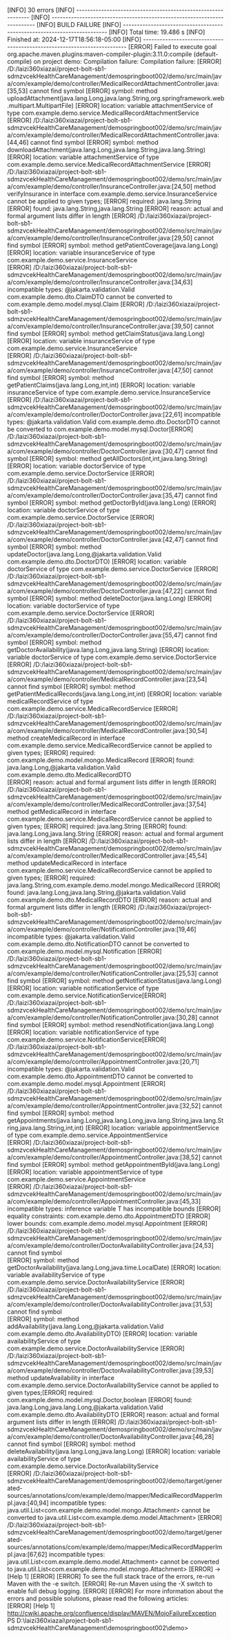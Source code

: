 [INFO] 30 errors
[INFO] -------------------------------------------------------------
[INFO] ------------------------------------------------------------------------
[INFO] BUILD FAILURE
[INFO] ------------------------------------------------------------------------
[INFO] Total time:  19.486 s
[INFO] Finished at: 2024-12-17T18:56:18-05:00
[INFO] ------------------------------------------------------------------------
[ERROR] Failed to execute goal org.apache.maven.plugins:maven-compiler-plugin:3.11.0:compile (default-compile) on project demo: Compilation failure: Compilation failure: 
[ERROR] /D:/laizi360xiazai/project-bolt-sb1-sdmzvcekHealthCareManagement/demospringboot002/demo/src/main/java/com/example/demo/controller/MedicalRecordAttachmentController.java:[35,53] cannot find symbol
[ERROR]   symbol:   method uploadAttachment(java.lang.Long,java.lang.String,org.springframework.web.multipart.MultipartFile)
[ERROR]   location: variable attachmentService of type com.example.demo.service.MedicalRecordAttachmentService
[ERROR] /D:/laizi360xiazai/project-bolt-sb1-sdmzvcekHealthCareManagement/demospringboot002/demo/src/main/java/com/example/demo/controller/MedicalRecordAttachmentController.java:[44,46] cannot find symbol
[ERROR]   symbol:   method downloadAttachment(java.lang.Long,java.lang.String,java.lang.String)      
[ERROR]   location: variable attachmentService of type com.example.demo.service.MedicalRecordAttachmentService
[ERROR] /D:/laizi360xiazai/project-bolt-sb1-sdmzvcekHealthCareManagement/demospringboot002/demo/src/main/java/com/example/demo/controller/InsuranceController.java:[24,50] method verifyInsurance in interface com.example.demo.service.InsuranceService cannot be applied to given types;
[ERROR]   required: java.lang.String
[ERROR]   found:    java.lang.String,java.lang.String
[ERROR]   reason: actual and formal argument lists differ in length
[ERROR] /D:/laizi360xiazai/project-bolt-sb1-sdmzvcekHealthCareManagement/demospringboot002/demo/src/main/java/com/example/demo/controller/InsuranceController.java:[29,50] cannot find symbol
[ERROR]   symbol:   method getPatientCoverage(java.lang.Long)
[ERROR]   location: variable insuranceService of type com.example.demo.service.InsuranceService      
[ERROR] /D:/laizi360xiazai/project-bolt-sb1-sdmzvcekHealthCareManagement/demospringboot002/demo/src/main/java/com/example/demo/controller/InsuranceController.java:[34,63] incompatible types: @jakarta.validation.Valid com.example.demo.dto.ClaimDTO cannot be converted to com.example.demo.model.mysql.Claim
[ERROR] /D:/laizi360xiazai/project-bolt-sb1-sdmzvcekHealthCareManagement/demospringboot002/demo/src/main/java/com/example/demo/controller/InsuranceController.java:[39,50] cannot find symbol
[ERROR]   symbol:   method getClaimStatus(java.lang.Long)
[ERROR]   location: variable insuranceService of type com.example.demo.service.InsuranceService      
[ERROR] /D:/laizi360xiazai/project-bolt-sb1-sdmzvcekHealthCareManagement/demospringboot002/demo/src/main/java/com/example/demo/controller/InsuranceController.java:[47,50] cannot find symbol
[ERROR]   symbol:   method getPatientClaims(java.lang.Long,int,int)
[ERROR]   location: variable insuranceService of type com.example.demo.service.InsuranceService      
[ERROR] /D:/laizi360xiazai/project-bolt-sb1-sdmzvcekHealthCareManagement/demospringboot002/demo/src/main/java/com/example/demo/controller/DoctorController.java:[22,61] incompatible types: @jakarta.validation.Valid com.example.demo.dto.DoctorDTO cannot be converted to com.example.demo.model.mysql.Doctor[ERROR] /D:/laizi360xiazai/project-bolt-sb1-sdmzvcekHealthCareManagement/demospringboot002/demo/src/main/java/com/example/demo/controller/DoctorController.java:[30,47] cannot find symbol
[ERROR]   symbol:   method getAllDoctors(int,int,java.lang.String)
[ERROR]   location: variable doctorService of type com.example.demo.service.DoctorService
[ERROR] /D:/laizi360xiazai/project-bolt-sb1-sdmzvcekHealthCareManagement/demospringboot002/demo/src/main/java/com/example/demo/controller/DoctorController.java:[35,47] cannot find symbol
[ERROR]   symbol:   method getDoctorById(java.lang.Long)
[ERROR]   location: variable doctorService of type com.example.demo.service.DoctorService
[ERROR] /D:/laizi360xiazai/project-bolt-sb1-sdmzvcekHealthCareManagement/demospringboot002/demo/src/main/java/com/example/demo/controller/DoctorController.java:[42,47] cannot find symbol
[ERROR]   symbol:   method updateDoctor(java.lang.Long,@jakarta.validation.Valid com.example.demo.dto.DoctorDTO)
[ERROR]   location: variable doctorService of type com.example.demo.service.DoctorService
[ERROR] /D:/laizi360xiazai/project-bolt-sb1-sdmzvcekHealthCareManagement/demospringboot002/demo/src/main/java/com/example/demo/controller/DoctorController.java:[47,22] cannot find symbol
[ERROR]   symbol:   method deleteDoctor(java.lang.Long)
[ERROR]   location: variable doctorService of type com.example.demo.service.DoctorService
[ERROR] /D:/laizi360xiazai/project-bolt-sb1-sdmzvcekHealthCareManagement/demospringboot002/demo/src/main/java/com/example/demo/controller/DoctorController.java:[55,47] cannot find symbol
[ERROR]   symbol:   method getDoctorAvailability(java.lang.Long,java.lang.String)
[ERROR]   location: variable doctorService of type com.example.demo.service.DoctorService
[ERROR] /D:/laizi360xiazai/project-bolt-sb1-sdmzvcekHealthCareManagement/demospringboot002/demo/src/main/java/com/example/demo/controller/MedicalRecordController.java:[23,54] cannot find symbol
[ERROR]   symbol:   method getPatientMedicalRecords(java.lang.Long,int,int)
[ERROR]   location: variable medicalRecordService of type com.example.demo.service.MedicalRecordService
[ERROR] /D:/laizi360xiazai/project-bolt-sb1-sdmzvcekHealthCareManagement/demospringboot002/demo/src/main/java/com/example/demo/controller/MedicalRecordController.java:[30,54] method createMedicalRecord 
in interface com.example.demo.service.MedicalRecordService cannot be applied to given types;
[ERROR]   required: com.example.demo.model.mongo.MedicalRecord
[ERROR]   found:    java.lang.Long,@jakarta.validation.Valid com.example.demo.dto.MedicalRecordDTO   
[ERROR]   reason: actual and formal argument lists differ in length
[ERROR] /D:/laizi360xiazai/project-bolt-sb1-sdmzvcekHealthCareManagement/demospringboot002/demo/src/main/java/com/example/demo/controller/MedicalRecordController.java:[37,54] method getMedicalRecord in 
interface com.example.demo.service.MedicalRecordService cannot be applied to given types;
[ERROR]   required: java.lang.String
[ERROR]   found:    java.lang.Long,java.lang.String
[ERROR]   reason: actual and formal argument lists differ in length
[ERROR] /D:/laizi360xiazai/project-bolt-sb1-sdmzvcekHealthCareManagement/demospringboot002/demo/src/main/java/com/example/demo/controller/MedicalRecordController.java:[45,54] method updateMedicalRecord 
in interface com.example.demo.service.MedicalRecordService cannot be applied to given types;
[ERROR]   required: java.lang.String,com.example.demo.model.mongo.MedicalRecord
[ERROR]   found:    java.lang.Long,java.lang.String,@jakarta.validation.Valid com.example.demo.dto.MedicalRecordDTO
[ERROR]   reason: actual and formal argument lists differ in length
[ERROR] /D:/laizi360xiazai/project-bolt-sb1-sdmzvcekHealthCareManagement/demospringboot002/demo/src/main/java/com/example/demo/controller/NotificationController.java:[19,46] incompatible types: @jakarta.validation.Valid com.example.demo.dto.NotificationDTO cannot be converted to com.example.demo.model.mysql.Notification
[ERROR] /D:/laizi360xiazai/project-bolt-sb1-sdmzvcekHealthCareManagement/demospringboot002/demo/src/main/java/com/example/demo/controller/NotificationController.java:[25,53] cannot find symbol
[ERROR]   symbol:   method getNotificationStatus(java.lang.Long)
[ERROR]   location: variable notificationService of type com.example.demo.service.NotificationService[ERROR] /D:/laizi360xiazai/project-bolt-sb1-sdmzvcekHealthCareManagement/demospringboot002/demo/src/main/java/com/example/demo/controller/NotificationController.java:[30,28] cannot find symbol
[ERROR]   symbol:   method resendNotification(java.lang.Long)
[ERROR]   location: variable notificationService of type com.example.demo.service.NotificationService[ERROR] /D:/laizi360xiazai/project-bolt-sb1-sdmzvcekHealthCareManagement/demospringboot002/demo/src/main/java/com/example/demo/controller/AppointmentController.java:[20,71] incompatible types: @jakarta.validation.Valid com.example.demo.dto.AppointmentDTO cannot be converted to com.example.demo.model.mysql.Appointment
[ERROR] /D:/laizi360xiazai/project-bolt-sb1-sdmzvcekHealthCareManagement/demospringboot002/demo/src/main/java/com/example/demo/controller/AppointmentController.java:[32,52] cannot find symbol
[ERROR]   symbol:   method getAppointments(java.lang.Long,java.lang.Long,java.lang.String,java.lang.String,java.lang.String,int,int)
[ERROR]   location: variable appointmentService of type com.example.demo.service.AppointmentService  
[ERROR] /D:/laizi360xiazai/project-bolt-sb1-sdmzvcekHealthCareManagement/demospringboot002/demo/src/main/java/com/example/demo/controller/AppointmentController.java:[38,52] cannot find symbol
[ERROR]   symbol:   method getAppointmentById(java.lang.Long)
[ERROR]   location: variable appointmentService of type com.example.demo.service.AppointmentService  
[ERROR] /D:/laizi360xiazai/project-bolt-sb1-sdmzvcekHealthCareManagement/demospringboot002/demo/src/main/java/com/example/demo/controller/AppointmentController.java:[45,33] incompatible types: inference variable T has incompatible bounds
[ERROR]     equality constraints: com.example.demo.dto.AppointmentDTO
[ERROR]     lower bounds: com.example.demo.model.mysql.Appointment
[ERROR] /D:/laizi360xiazai/project-bolt-sb1-sdmzvcekHealthCareManagement/demospringboot002/demo/src/main/java/com/example/demo/controller/DoctorAvailabilityController.java:[24,53] cannot find symbol    
[ERROR]   symbol:   method getDoctorAvailability(java.lang.Long,java.time.LocalDate)
[ERROR]   location: variable availabilityService of type com.example.demo.service.DoctorAvailabilityService
[ERROR] /D:/laizi360xiazai/project-bolt-sb1-sdmzvcekHealthCareManagement/demospringboot002/demo/src/main/java/com/example/demo/controller/DoctorAvailabilityController.java:[31,53] cannot find symbol    
[ERROR]   symbol:   method addAvailability(java.lang.Long,@jakarta.validation.Valid com.example.demo.dto.AvailabilityDTO)
[ERROR]   location: variable availabilityService of type com.example.demo.service.DoctorAvailabilityService
[ERROR] /D:/laizi360xiazai/project-bolt-sb1-sdmzvcekHealthCareManagement/demospringboot002/demo/src/main/java/com/example/demo/controller/DoctorAvailabilityController.java:[39,53] method updateAvailability in interface com.example.demo.service.DoctorAvailabilityService cannot be applied to given types;[ERROR]   required: com.example.demo.model.mysql.Doctor,boolean
[ERROR]   found:    java.lang.Long,java.lang.Long,@jakarta.validation.Valid com.example.demo.dto.AvailabilityDTO
[ERROR]   reason: actual and formal argument lists differ in length
[ERROR] /D:/laizi360xiazai/project-bolt-sb1-sdmzvcekHealthCareManagement/demospringboot002/demo/src/main/java/com/example/demo/controller/DoctorAvailabilityController.java:[46,28] cannot find symbol
[ERROR]   symbol:   method deleteAvailability(java.lang.Long,java.lang.Long)
[ERROR]   location: variable availabilityService of type com.example.demo.service.DoctorAvailabilityService     
[ERROR] /D:/laizi360xiazai/project-bolt-sb1-sdmzvcekHealthCareManagement/demospringboot002/demo/target/generated-sources/annotations/com/example/demo/mapper/MedicalRecordMapperImpl.java:[40,94] incompatible types: java.util.List<com.example.demo.model.mongo.Attachment> cannot be converted to java.util.List<com.example.demo.model.Attachment>
[ERROR] /D:/laizi360xiazai/project-bolt-sb1-sdmzvcekHealthCareManagement/demospringboot002/demo/target/generated-sources/annotations/com/example/demo/mapper/MedicalRecordMapperImpl.java:[67,62] incompatible types: java.util.List<com.example.demo.model.Attachment> cannot be converted to java.util.List<com.example.demo.model.mongo.Attachment>
[ERROR] -> [Help 1]
[ERROR]
[ERROR] To see the full stack trace of the errors, re-run Maven with the -e switch.
[ERROR] Re-run Maven using the -X switch to enable full debug logging.
[ERROR]
[ERROR] For more information about the errors and possible solutions, please read the following articles:       
[ERROR] [Help 1] http://cwiki.apache.org/confluence/display/MAVEN/MojoFailureException
PS D:\laizi360xiazai\project-bolt-sb1-sdmzvcekHealthCareManagement\demospringboot002\demo>

